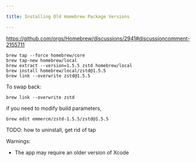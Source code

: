 ```yaml
---

title: Installing Old Homebrew Package Versions

---
```


https://github.com/orgs/Homebrew/discussions/2941#discussioncomment-2155711

```shell
brew tap --force homebrew/core
brew tap-new homebrew/local
brew extract --version=1.5.5 zstd homebrew/local
brew install homebrew/local/zstd@1.5.5
brew link --overwrite zstd@1.5.5
```

To swap back:

```shell
brew link --overwrite zstd
```

if you need to modify build parameters,

```shell
brew edit emmercm/zstd-1.5.5/zstd@1.5.5
```

TODO: how to uninstall, get rid of tap

Warnings:

- The app may require an older version of Xcode
<!--stackedit_data:
eyJoaXN0b3J5IjpbMTkwMDQ5Mjg2LC05MjE2NDYxNDIsLTE2OD
A1MDg0NzcsLTIwNDY4NzgwNjgsMTgwMjU1MDY2LDk5NjU3MDI3
NCwxNjgxNzM3ODAyXX0=
-->